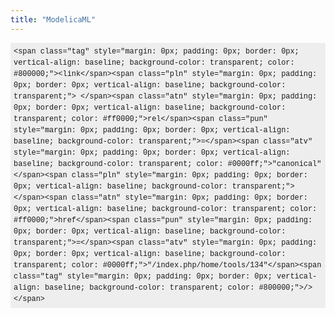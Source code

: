 ```yaml
---
title: "ModelicaML"
---
```

<pre class="default prettyprint prettyprinted" style="margin: 0px 0px 10px; padding: 5px; border: 0px; font-size: 14px; vertical-align: baseline; background-color: #eeeeee; font-family: Consolas, Menlo, Monaco, 'Lucida Console', 'Liberation Mono', 'DejaVu Sans Mono', 'Bitstream Vera Sans Mono', 'Courier New', monospace, serif; overflow: auto; width: auto; max-height: 600px; line-height: 18px;"><code style="margin: 0px; padding: 0px; border: 0px; vertical-align: baseline; font-family: Consolas, Menlo, Monaco, 'Lucida Console', 'Liberation Mono', 'DejaVu Sans Mono', 'Bitstream Vera Sans Mono', 'Courier New', monospace, serif;">&lt;span class="tag" style="margin: 0px; padding: 0px; border: 0px; vertical-align: baseline; background-color: transparent; color: #800000;">&lt;link&lt;/span>&lt;span class="pln" style="margin: 0px; padding: 0px; border: 0px; vertical-align: baseline; background-color: transparent;"> &lt;/span>&lt;span class="atn" style="margin: 0px; padding: 0px; border: 0px; vertical-align: baseline; background-color: transparent; color: #ff0000;">rel&lt;/span>&lt;span class="pun" style="margin: 0px; padding: 0px; border: 0px; vertical-align: baseline; background-color: transparent;">=&lt;/span>&lt;span class="atv" style="margin: 0px; padding: 0px; border: 0px; vertical-align: baseline; background-color: transparent; color: #0000ff;">"canonical"&lt;/span>&lt;span class="pln" style="margin: 0px; padding: 0px; border: 0px; vertical-align: baseline; background-color: transparent;"> &lt;/span>&lt;span class="atn" style="margin: 0px; padding: 0px; border: 0px; vertical-align: baseline; background-color: transparent; color: #ff0000;">href&lt;/span>&lt;span class="pun" style="margin: 0px; padding: 0px; border: 0px; vertical-align: baseline; background-color: transparent;">=&lt;/span>&lt;span class="atv" style="margin: 0px; padding: 0px; border: 0px; vertical-align: baseline; background-color: transparent; color: #0000ff;">"/index.php/home/tools/134"&lt;/span>&lt;span class="tag" style="margin: 0px; padding: 0px; border: 0px; vertical-align: baseline; background-color: transparent; color: #800000;">/&gt;&lt;/span></code></pre>
